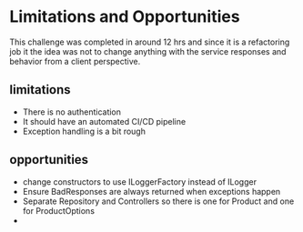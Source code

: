 # Limitations and Opportunities
This challenge was completed in around 12 hrs and since it is a refactoring job it the idea was not to change anything with the service responses and behavior from a client perspective.

## limitations
- There is no authentication
- It should have an automated CI/CD pipeline
- Exception handling is a bit rough

## opportunities
- change constructors to use ILoggerFactory instead of ILogger
- Ensure BadResponses are always returned when exceptions happen
- Separate Repository and Controllers so there is one for Product and one for ProductOptions
- 